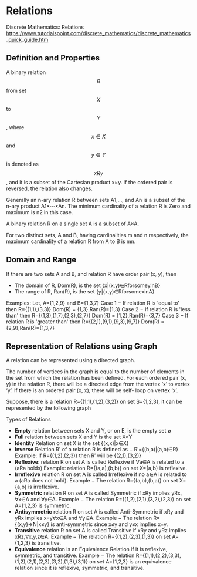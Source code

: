 # Relations

Discrete Mathematics: Relations
https://www.tutorialspoint.com/discrete_mathematics/discrete_mathematics_quick_guide.htm


## Definition and Properties

A binary relation $$R$$ from set $$X$$ to $$Y$$, where $$x \in X$$ and $$y \in Y$$ is denoted as $$xRy$$, and it is a subset of the Cartesian product x×y. If the ordered pair is reversed, the relation also changes.

Generally an n-ary relation R between sets A1,…, and An is a subset of the n-ary product A1×⋯×An. The minimum cardinality of a relation R is Zero and maximum is n2 in this case.

A binary relation R on a single set A is a subset of A×A.

For two distinct sets, A and B, having cardinalities m and n respectively, the maximum cardinality of a relation R from A to B is mn.

## Domain and Range
If there are two sets A and B, and relation R have order pair (x, y), then
- The domain of R, Dom(R), is the set {x|(x,y)∈RforsomeyinB}
- The range of R, Ran(R), is the set {y|(x,y)∈RforsomexinA}

Examples:
Let, A={1,2,9} and B={1,3,7}
Case 1 − If relation R is 'equal to' then R={(1,1),(3,3)}
Dom(R) = {1,3},Ran(R)={1,3}
Case 2 − If relation R is 'less than' then R={(1,3),(1,7),(2,3),(2,7)}
Dom(R) = {1,2},Ran(R)={3,7}
Case 3 − If relation R is 'greater than' then R={(2,1),(9,1),(9,3),(9,7)}
Dom(R) = {2,9},Ran(R)={1,3,7}

## Representation of Relations using Graph
A relation can be represented using a directed graph.

The number of vertices in the graph is equal to the number of elements in the set from which the relation has been defined. For each ordered pair (x, y) in the relation R, there will be a directed edge from the vertex ‘x’ to vertex ‘y’. If there is an ordered pair (x, x), there will be self- loop on vertex ‘x’.

Suppose, there is a relation R={(1,1),(1,2),(3,2)} on set S={1,2,3}, it can be represented by the following graph


Types of Relations
- __Empty__ relation between sets X and Y, or on E, is the empty set ∅
- __Full__ relation between sets X and Y is the set X×Y
- **Identity** Relation on set X is the set {(x,x)|x∈X}
- **Inverse** Relation R' of a relation R is defined as − R′={(b,a)|(a,b)∈R}
  Example: If R={(1,2),(2,3)} then R′ will be {(2,1),(3,2)}
- **Reflexive**: relation R on set A is called Reflexive 
  if ∀a∈A is related to a (aRa holds)
  Example: relation R={(a,a),(b,b)} on set X={a,b} is reflexive.
- **Irreflexive**
  relation R on set A is called Irreflexive if no a∈A is related to a 
  (aRa does not hold).
  Example − The relation R={(a,b),(b,a)} on set X={a,b} is irreflexive.
- **Symmetric**
  relation R on set A is called Symmetric if xRy implies yRx, ∀x∈A and ∀y∈A.
  Example − The relation R={(1,2),(2,1),(3,2),(2,3)} on set A={1,2,3} is symmetric.
- **Antisymmetric**
  relation R on set A is called Anti-Symmetric if xRy and yRx implies x=y∀x∈A and ∀y∈A.
  Example − The relation R={(x,y)→N|x≤y} is anti-symmetric since x≤y and y≤x implies x=y.
- **Transitive**
  relation R on set A is called Transitive if xRy and yRz implies xRz,∀x,y,z∈A.
  Example − The relation R={(1,2),(2,3),(1,3)} on set A={1,2,3} is transitive.
- **Equivalence**
  relation is an Equivalence Relation if it is reflexive, symmetric, and transitive.
  Example − The relation R={(1,1),(2,2),(3,3),(1,2),(2,1),(2,3),(3,2),(1,3),(3,1)} on set A={1,2,3} is an equivalence relation since it is reflexive, symmetric, and transitive.

